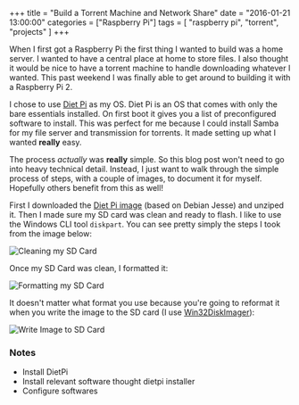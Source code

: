 +++
title = "Build a Torrent Machine and Network Share"
date = "2016-01-21 13:00:00"
categories = ["Raspberry Pi"]
tags = [
    "raspberry pi",
    "torrent",
    "projects"
]
+++

When I first got a Raspberry Pi the first thing I wanted to build was a home
server. I wanted to have a central place at home to store files. I also thought
it would be nice to have a torrent machine to handle downloading whatever I
wanted. This past weekend I was finally able to get around to building it with
a Raspberry Pi 2.

I chose to use [Diet Pi](1) as my OS. Diet Pi is an OS that comes with only the
bare essentials installed. On first boot it gives you a list of preconfigured
software to install. This was perfect for me because I could install Samba for
my file server and transmission for torrents. It made setting up what I wanted
**really** easy.

The process *actually* was **really** simple. So this blog post won't need to
go into heavy technical detail. Instead, I just want to walk through the simple
process of steps, with a couple of images, to document it for myself. Hopefully
others benefit from this as well!

First I downloaded the [Diet Pi image](2) (based on Debian Jesse) and unziped it.
Then I made sure my SD card was clean and ready to flash. I like to use the
Windows CLI tool `diskpart`. You can see pretty simply the steps I took from the
image below:

![Cleaning my SD Card](/assets/uploads/2016/01/clean_disk_windows_powershell.png)

Once my SD Card was clean, I formatted it:

![Formatting my SD Card](/assets/uploads/2016/01/new_simple_volume_disk_management.png)

It doesn't matter what format you use because you're going to reformat it when
you write the image to the SD card (I use [Win32DiskImager](3)):

![Write Image to SD Card](/assets/uploads/2016/01/write_img.png)

### Notes

- Install DietPi
- Install relevant software thought dietpi installer
- Configure softwares


[1]: http://dietpi.com/
[2]: http://goo.gl/EsIvUp
[3]: http://sourceforge.net/projects/win32diskimager/
